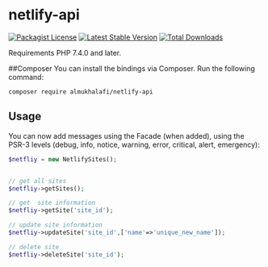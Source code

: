 # netlify-api
[![Packagist License](https://poser.pugx.org/barryvdh/laravel-debugbar/license.png)](http://choosealicense.com/licenses/mit/)
[![Latest Stable Version](https://poser.pugx.org/almukhalafi/netlify-api/version.png)](https://packagist.org/packages/almukhalafi/netlify-api)
[![Total Downloads](https://poser.pugx.org/almukhalafi/netlify-api/d/total.png)](https://packagist.org/packages/barryvdh/laravel-debugbar)

Requirements
PHP 7.4.0 and later.

##Composer
You can install the bindings via Composer. Run the following command:

```shell
composer require almukhalafi/netlify-api
```


## Usage

You can now add messages using the Facade (when added), using the PSR-3 levels (debug, info, notice, warning, error, critical, alert, emergency):

```php
$netfliy = new NetlifySites();


// get all sites
$netfliy->getSites();

// get  site information
$netfliy->getSite('site_id');

// update site information
$netfliy->updateSite('site_id',['name'=>'unique_new_name']);

// delete site
$netfliy->deleteSite('site_id');

```